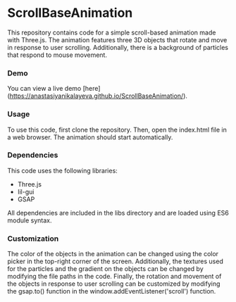 # ScrollBaseAnimation

This repository contains code for a simple scroll-based animation made with Three.js. The animation features three 3D objects that rotate and move in response to user scrolling. Additionally, there is a background of particles that respond to mouse movement.

### Demo
You can view a live demo [here] (https://anastasiyanikalayeva.github.io/ScrollBaseAnimation/).

### Usage

To use this code, first clone the repository. Then, open the index.html file in a web browser. The animation should start automatically.

### Dependencies

This code uses the following libraries:

- Three.js
- lil-gui
- GSAP

All dependencies are included in the libs directory and are loaded using ES6 module syntax.

### Customization

The color of the objects in the animation can be changed using the color picker in the top-right corner of the screen. Additionally, the textures used for the particles and the gradient on the objects can be changed by modifying the file paths in the code. Finally, the rotation and movement of the objects in response to user scrolling can be customized by modifying the gsap.to() function in the window.addEventListener('scroll') function.